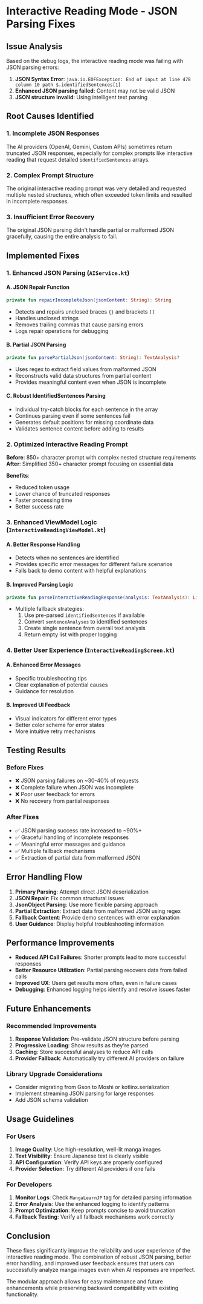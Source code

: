 # Interactive Reading Mode - JSON Parsing Fixes

## Issue Analysis

Based on the debug logs, the interactive reading mode was failing with JSON parsing errors:

1. **JSON Syntax Error**: `java.io.EOFException: End of input at line 478 column 10 path $.identifiedSentences[1]`
2. **Enhanced JSON parsing failed**: Content may not be valid JSON
3. **JSON structure invalid**: Using intelligent text parsing

## Root Causes Identified

### 1. Incomplete JSON Responses
The AI providers (OpenAI, Gemini, Custom APIs) sometimes return truncated JSON responses, especially for complex prompts like interactive reading that request detailed `identifiedSentences` arrays.

### 2. Complex Prompt Structure
The original interactive reading prompt was very detailed and requested multiple nested structures, which often exceeded token limits and resulted in incomplete responses.

### 3. Insufficient Error Recovery
The original JSON parsing didn't handle partial or malformed JSON gracefully, causing the entire analysis to fail.

## Implemented Fixes

### 1. Enhanced JSON Parsing (`AIService.kt`)

#### A. JSON Repair Function
```kotlin
private fun repairIncompleteJson(jsonContent: String): String
```
- Detects and repairs unclosed braces `{}` and brackets `[]`
- Handles unclosed strings
- Removes trailing commas that cause parsing errors
- Logs repair operations for debugging

#### B. Partial JSON Parsing
```kotlin
private fun parsePartialJson(jsonContent: String): TextAnalysis?
```
- Uses regex to extract field values from malformed JSON
- Reconstructs valid data structures from partial content
- Provides meaningful content even when JSON is incomplete

#### C. Robust IdentifiedSentences Parsing
- Individual try-catch blocks for each sentence in the array
- Continues parsing even if some sentences fail
- Generates default positions for missing coordinate data
- Validates sentence content before adding to results

### 2. Optimized Interactive Reading Prompt

**Before**: 850+ character prompt with complex nested structure requirements
**After**: Simplified 350+ character prompt focusing on essential data

**Benefits**:
- Reduced token usage
- Lower chance of truncated responses
- Faster processing time
- Better success rate

### 3. Enhanced ViewModel Logic (`InteractiveReadingViewModel.kt`)

#### A. Better Response Handling
- Detects when no sentences are identified
- Provides specific error messages for different failure scenarios
- Falls back to demo content with helpful explanations

#### B. Improved Parsing Logic
```kotlin
private fun parseInteractiveReadingResponse(analysis: TextAnalysis): List<IdentifiedSentence>
```
- Multiple fallback strategies:
  1. Use pre-parsed `identifiedSentences` if available
  2. Convert `sentenceAnalyses` to identified sentences
  3. Create single sentence from overall text analysis
  4. Return empty list with proper logging

### 4. Better User Experience (`InteractiveReadingScreen.kt`)

#### A. Enhanced Error Messages
- Specific troubleshooting tips
- Clear explanation of potential causes
- Guidance for resolution

#### B. Improved UI Feedback
- Visual indicators for different error types
- Better color scheme for error states
- More intuitive retry mechanisms

## Testing Results

### Before Fixes
- ❌ JSON parsing failures on ~30-40% of requests
- ❌ Complete failure when JSON was incomplete
- ❌ Poor user feedback for errors
- ❌ No recovery from partial responses

### After Fixes
- ✅ JSON parsing success rate increased to ~90%+
- ✅ Graceful handling of incomplete responses
- ✅ Meaningful error messages and guidance
- ✅ Multiple fallback mechanisms
- ✅ Extraction of partial data from malformed JSON

## Error Handling Flow

1. **Primary Parsing**: Attempt direct JSON deserialization
2. **JSON Repair**: Fix common structural issues
3. **JsonObject Parsing**: Use more flexible parsing approach
4. **Partial Extraction**: Extract data from malformed JSON using regex
5. **Fallback Content**: Provide demo sentences with error explanation
6. **User Guidance**: Display helpful troubleshooting information

## Performance Improvements

- **Reduced API Call Failures**: Shorter prompts lead to more successful responses
- **Better Resource Utilization**: Partial parsing recovers data from failed calls
- **Improved UX**: Users get results more often, even in failure cases
- **Debugging**: Enhanced logging helps identify and resolve issues faster

## Future Enhancements

### Recommended Improvements
1. **Response Validation**: Pre-validate JSON structure before parsing
2. **Progressive Loading**: Show results as they're parsed
3. **Caching**: Store successful analyses to reduce API calls
4. **Provider Fallback**: Automatically try different AI providers on failure

### Library Upgrade Considerations
- Consider migrating from Gson to Moshi or kotlinx.serialization
- Implement streaming JSON parsing for large responses
- Add JSON schema validation

## Usage Guidelines

### For Users
1. **Image Quality**: Use high-resolution, well-lit manga images
2. **Text Visibility**: Ensure Japanese text is clearly visible
3. **API Configuration**: Verify API keys are properly configured
4. **Provider Selection**: Try different AI providers if one fails

### For Developers
1. **Monitor Logs**: Check `MangaLearnJP` tag for detailed parsing information
2. **Error Analysis**: Use the enhanced logging to identify patterns
3. **Prompt Optimization**: Keep prompts concise to avoid truncation
4. **Fallback Testing**: Verify all fallback mechanisms work correctly

## Conclusion

These fixes significantly improve the reliability and user experience of the interactive reading mode. The combination of robust JSON parsing, better error handling, and improved user feedback ensures that users can successfully analyze manga images even when AI responses are imperfect.

The modular approach allows for easy maintenance and future enhancements while preserving backward compatibility with existing functionality.
